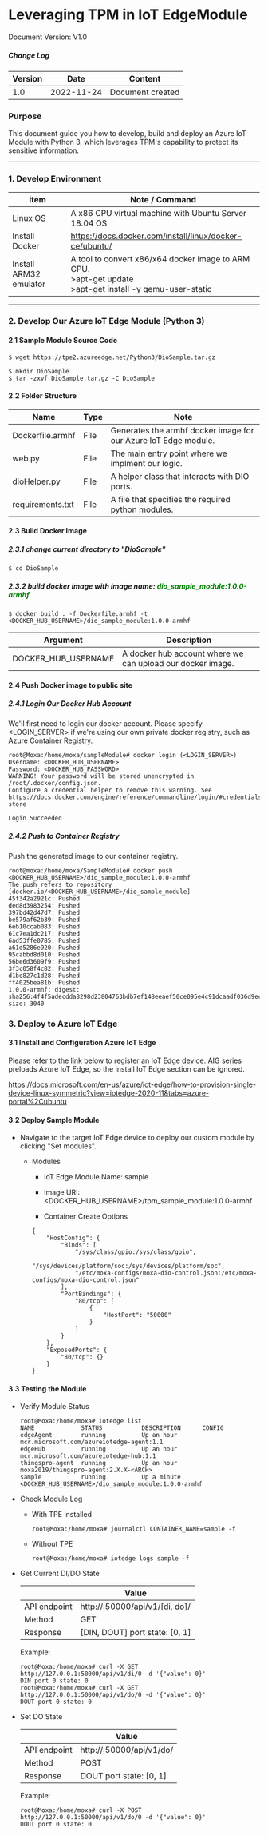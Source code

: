 # Leveraging TPM in IoT EdgeModule

Document Version: V1.0

##### Change Log

| Version | Date       | Content                        |
| ------- | ---------- | ------------------------------ |
| 1.0     | 2022-11-24 | Document created               |



### Purpose

This document guide you how to develop, build and deploy an Azure IoT Module with Python 3, which leverages TPM's capability to protect its sensitive information.

------

### 1. Develop Environment

| item                   | Note / Command                                               |
| ---------------------- | ------------------------------------------------------------ |
| Linux OS               | A x86 CPU virtual machine with Ubuntu Server 18.04 OS        |
| Install Docker         | https://docs.docker.com/install/linux/docker-ce/ubuntu/      |
| Install ARM32 emulator | A tool to convert x86/x64 docker image to ARM CPU. <br />>apt-get update<br />>apt-get install -y qemu-user-static |

------

### 2. Develop Our Azure IoT Edge Module (Python 3)

#### 2.1 Sample Module Source Code

```
$ wget https://tpe2.azureedge.net/Python3/DioSample.tar.gz

$ mkdir DioSample
$ tar -zxvf DioSample.tar.gz -C DioSample
```

#### 2.2 Folder Structure

| Name                | Type    | Note                                                             |
| ------------------- | ------- | ---------------------------------------------------------------- |
| Dockerfile.armhf    | File    | Generates the armhf docker image for our Azure IoT Edge module.  |
| web.py              | File    | The main entry point where we implment our logic.                |
| dioHelper.py        | File    | A helper class that interacts with DIO ports.                    |
| requirements.txt    | File    | A file that specifies the required python modules.               |

#### 2.3 Build Docker Image

##### 2.3.1 change current directory to "DioSample"

```
$ cd DioSample
```

##### 2.3.2 build docker image with image name: <font color='green'><b>dio_sample_module:1.0.0-armhf</b></font>

```
$ docker build . -f Dockerfile.armhf -t <DOCKER_HUB_USERNAME>/dio_sample_module:1.0.0-armhf
```

| Argument              | Description                                                                                       |
| --------------------- |-------------------------------------------------------------------------------------------------- |
| DOCKER_HUB_USERNAME   | A docker hub account where we can upload our docker image.                                        |

#### 2.4 Push Docker image to public site

##### 2.4.1 Login Our Docker Hub Account

We'll first need to login our docker account. Please specify <LOGIN_SERVER> if we're using our own private docker registry, such as Azure Container Registry. 

```
root@Moxa:/home/moxa/sampleModule# docker login (<LOGIN_SERVER>)
Username: <DOCKER_HUB_USERNAME>
Password: <DOCKER_HUB_PASSWORD>
WARNING! Your password will be stored unencrypted in /root/.docker/config.json.
Configure a credential helper to remove this warning. See
https://docs.docker.com/engine/reference/commandline/login/#credentials-store

Login Succeeded
```

##### 2.4.2 Push to Container Registry

Push the generated image to our container registry.

```
root@moxa:/home/moxa/SampleModule# docker push <DOCKER_HUB_USERNAME>/dio_sample_module:1.0.0-armhf
The push refers to repository [docker.io/<DOCKER_HUB_USERNAME>/dio_sample_module]
45f342a2921c: Pushed 
ded8d3983254: Pushed 
397bd42d47d7: Pushed 
be579af62b39: Pushed 
6eb10ccab083: Pushed 
61c7ea1dc217: Pushed
6ad53ffe0785: Pushed
a61d5286e920: Pushed
95cabbd8d010: Pushed
56be6d3609f9: Pushed
3f3c058f4c82: Pushed
d1be827c1d28: Pushed
ff4025bea81b: Pushed
1.0.0-armhf: digest: sha256:4f4f5adecdda8298d23804763bdb7ef148eeaef50ce095e4c91dcaadf036d9ec size: 3040
```

### 3. Deploy to Azure IoT Edge

#### 3.1 Install and Configuration Azure IoT Edge

Please refer to the link below to register an IoT Edge device. AIG series preloads Azure IoT Edge, so the install IoT Edge section can be ignored.

https://docs.microsoft.com/en-us/azure/iot-edge/how-to-provision-single-device-linux-symmetric?view=iotedge-2020-11&tabs=azure-portal%2Cubuntu

#### 3.2 Deploy Sample Module

- Navigate to the target IoT Edge device to deploy our custom module by clicking "Set modules".

  - Modules

    - IoT Edge Module Name: sample

    - Image URI: <DOCKER_HUB_USERNAME>/tpm_sample_module:1.0.0-armhf

    - Container Create Options

    ```
    {
        "HostConfig": {
            "Binds": [
                "/sys/class/gpio:/sys/class/gpio",
                "/sys/devices/platform/soc:/sys/devices/platform/soc",
                "/etc/moxa-configs/moxa-dio-control.json:/etc/moxa-configs/moxa-dio-control.json"
            ],
            "PortBindings": {
                "80/tcp": [
                    {
                        "HostPort": "50000"
                    }
                ]
            }
        },
        "ExposedPorts": {
            "80/tcp": {}
        }
    }
    ```

#### 3.3 Testing the Module

- Verify Module Status

  ```
  root@Moxa:/home/moxa# iotedge list
  NAME             STATUS           DESCRIPTION      CONFIG
  edgeAgent        running          Up an hour       mcr.microsoft.com/azureiotedge-agent:1.1
  edgeHub          running          Up an hour       mcr.microsoft.com/azureiotedge-hub:1.1
  thingspro-agent  running          Up an hour       moxa2019/thingspro-agent:2.X.X-<ARCH>
  sample           running          Up a minute      <DOCKER_HUB_USERNAME>/dio_sample_module:1.0.0-armhf
  ```

- Check Module Log 

    - With TPE installed

        ```
        root@Moxa:/home/moxa# journalctl CONTAINER_NAME=sample -f
        ```

    - Without TPE

        ```
        root@Moxa:/home/moxa# iotedge logs sample -f
        ```

- Get Current DI/DO State

    |               | Value                                     |
    | ------------- | ----------------------------------------- |
    | API endpoint  | http://<IP>:50000/api/v1/[di, do]/<PORT>  |
    | Method        | GET                                       |
    | Response      | [DIN, DOUT] port <PORT> state: [0, 1]     |

    Example:

    ```
    root@Moxa:/home/moxa# curl -X GET http://127.0.0.1:50000/api/v1/di/0 -d '{"value": 0}'
    DIN port 0 state: 0
    root@Moxa:/home/moxa# curl -X GET http://127.0.0.1:50000/api/v1/do/0 -d '{"value": 0}'
    DOUT port 0 state: 0
    ```

- Set DO State

    |               | Value                                     |
    | ------------- | ----------------------------------------- |
    | API endpoint  | http://<IP>:50000/api/v1/do/<PORT>        |
    | Method        | POST                                      |
    | Response      | DOUT port <PORT> state: [0, 1]            |

    Example:

    ```
    root@Moxa:/home/moxa# curl -X POST http://127.0.0.1:50000/api/v1/do/0 -d '{"value": 0}'
    DOUT port 0 state: 0
    ```
